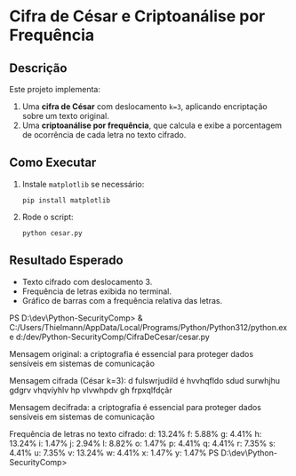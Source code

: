 # Cifra de César e Criptoanálise por Frequência

## Descrição

Este projeto implementa:

1. Uma **cifra de César** com deslocamento `k=3`, aplicando encriptação sobre um texto original.
2. Uma **criptoanálise por frequência**, que calcula e exibe a porcentagem de ocorrência de cada letra no texto cifrado.

## Como Executar

1. Instale `matplotlib` se necessário:

   ```
   pip install matplotlib
   ```

2. Rode o script:
   ```
   python cesar.py
   ```

## Resultado Esperado

- Texto cifrado com deslocamento 3.
- Frequência de letras exibida no terminal.
- Gráfico de barras com a frequência relativa das letras.

PS D:\dev\Python-SecurityComp> & C:/Users/Thielmann/AppData/Local/Programs/Python/Python312/python.exe d:/dev/Python-SecurityComp/CifraDeCesar/cesar.py

Mensagem original:
a criptografia é essencial para proteger dados sensíveis em sistemas de comunicação

Mensagem cifrada (César k=3):
d fulswrjudild é hvvhqfldo sdud surwhjhu gdgrv vhqvíyhlv hp vlvwhpdv gh frpxqlfdçãr

Mensagem decifrada:
a criptografia é essencial para proteger dados sensíveis em sistemas de comunicação

Frequência de letras no texto cifrado:
d: 13.24%
f: 5.88%
g: 4.41%
h: 13.24%
i: 1.47%
j: 2.94%
l: 8.82%
o: 1.47%
p: 4.41%
q: 4.41%
r: 7.35%
s: 4.41%
u: 7.35%
v: 13.24%
w: 4.41%
x: 1.47%
y: 1.47%
PS D:\dev\Python-SecurityComp>
